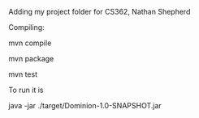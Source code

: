 Adding my project folder for CS362, Nathan Shepherd

Compiling:

mvn compile

mvn package

mvn test

To run it is 

java -jar ./target/Dominion-1.0-SNAPSHOT.jar
